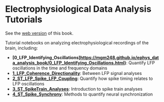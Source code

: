 # Electrophysiological Data Analysis Tutorials

See the [web version](#https://mgm248.github.io/ephys_data_analysis_book/intro.html) of this book.

Tutorial notebooks on analyzing electrophysiological recordings of the brain, including:

- **[0_LFP_Identifying_Oscillations]https://mgm248.github.io/ephys_data_analysis_book/0_LFP_Identifying_Oscillations.html)**: Quantify LFP oscillations in the time and frequency domains
- **[1_LFP_Coherence_Directionality](https://mgm248.github.io/ephys_data_analysis_book/1_LFP_Coherence_Directionality.html)**: Between LFP signal analyses
- **[2_ST_LFP_Spike_LFP_Coupling](https://mgm248.github.io/ephys_data_analysis_book/2_ST_LFP_Spike_LFP_Coupling.html)**: Quantify how spike timing relates to LFP oscillations
- **[3_ST_SpikeTrain_Analyses](https://mgm248.github.io/ephys_data_analysis_book/3_ST_SpikeTrain_Analyses.html)**: Introduction to spike train analyses
- **[4_ST_Spike_Synchrony](https://mgm248.github.io/ephys_data_analysis_book/4_ST_Spike_Synchrony.html)**: Methods to quantify neural synchronization
